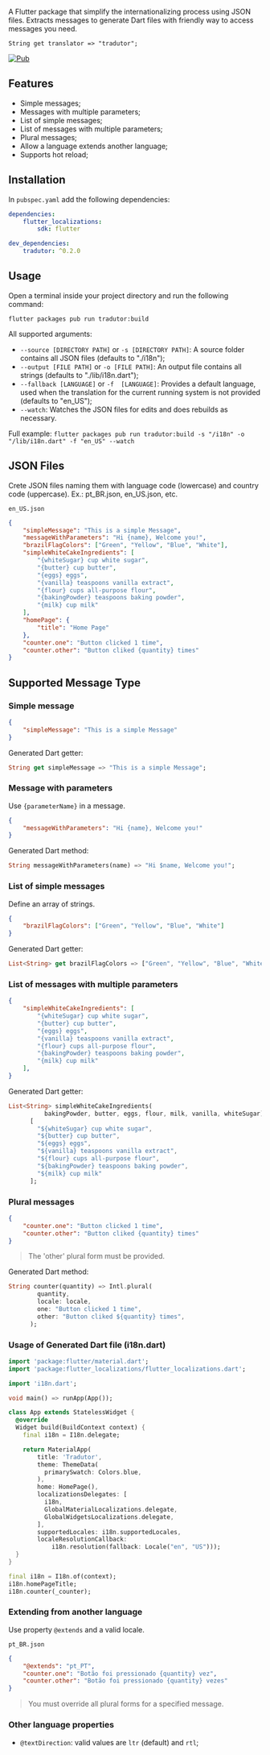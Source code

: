A Flutter package that simplify the internationalizing process using JSON files. Extracts messages to generate Dart files with friendly way to access messages you need.

`String get translator => "tradutor";`

[![Pub](https://img.shields.io/pub/v/tradutor?color=blueviolet)](https://pub.dev/packages/tradutor)

## Features

* Simple messages;
* Messages with multiple parameters;
* List of simple messages;
* List of messages with multiple parameters;
* Plural messages;
* Allow a language extends another language;
* Supports hot reload;

## Installation 

In `pubspec.yaml` add the following dependencies:

```yaml
dependencies: 
    flutter_localizations: 
        sdk: flutter 

dev_dependencies:
    tradutor: ^0.2.0
```

## Usage
Open a terminal inside your project directory and run the following command:

```
flutter packages pub run tradutor:build
```

All supported arguments:

* `--source [DIRECTORY PATH]` or `-s [DIRECTORY PATH]`: A source folder contains all JSON files (defaults to "./i18n");
* `--output [FILE PATH]` or `-o [FILE PATH]`: An output file contains all strings (defaults to "./lib/i18n.dart");
* `--fallback [LANGUAGE]` or `-f  [LANGUAGE]`:  Provides a default language, used when the translation for the current running system is not provided (defaults to "en_US");
* `--watch`: Watches the JSON files for edits and does rebuilds as necessary.

Full example: `flutter packages pub run tradutor:build -s "/i18n" -o "/lib/i18n.dart" -f "en_US" --watch`

## JSON Files

Crete JSON files naming them with language code (lowercase) and country code (uppercase). Ex.: pt_BR.json, en_US.json, etc.

`en_US.json`
```json
{
    "simpleMessage": "This is a simple Message",
    "messageWithParameters": "Hi {name}, Welcome you!",
    "brazilFlagColors": ["Green", "Yellow", "Blue", "White"],
    "simpleWhiteCakeIngredients": [
        "{whiteSugar} cup white sugar",
        "{butter} cup butter",
        "{eggs} eggs",
        "{vanilla} teaspoons vanilla extract",
        "{flour} cups all-purpose flour",
        "{bakingPowder} teaspoons baking powder",
        "{milk} cup milk"
    ],
    "homePage": {
        "title": "Home Page"
    },
    "counter.one": "Button clicked 1 time",
    "counter.other": "Button cliked {quantity} times"
}
```

## Supported Message Type

### Simple message

```json
{ 
    "simpleMessage": "This is a simple Message"
}
```

Generated Dart getter:
```dart
String get simpleMessage => "This is a simple Message";
```

### Message with parameters

Use `{parameterName}` in a message.
```json
{
    "messageWithParameters": "Hi {name}, Welcome you!"
}
```

Generated Dart method:
```dart
String messageWithParameters(name) => "Hi $name, Welcome you!";
```

### List of simple messages

Define an array of strings.

```json
{
    "brazilFlagColors": ["Green", "Yellow", "Blue", "White"]
}
```

Generated Dart getter:
```dart
List<String> get brazilFlagColors => ["Green", "Yellow", "Blue", "White"];
```

### List of messages with multiple parameters

```json
{
    "simpleWhiteCakeIngredients": [
        "{whiteSugar} cup white sugar",
        "{butter} cup butter",
        "{eggs} eggs",
        "{vanilla} teaspoons vanilla extract",
        "{flour} cups all-purpose flour",
        "{bakingPowder} teaspoons baking powder",
        "{milk} cup milk"
    ],
}
```

Generated Dart getter:
```dart
List<String> simpleWhiteCakeIngredients(
          bakingPowder, butter, eggs, flour, milk, vanilla, whiteSugar) =>
      [
        "${whiteSugar} cup white sugar",
        "${butter} cup butter",
        "${eggs} eggs",
        "${vanilla} teaspoons vanilla extract",
        "${flour} cups all-purpose flour",
        "${bakingPowder} teaspoons baking powder",
        "${milk} cup milk"
      ];
```

### Plural messages

```json
{
    "counter.one": "Button clicked 1 time",
    "counter.other": "Button cliked {quantity} times"
}
```

> The 'other' plural form must be provided.

Generated Dart method:
```dart
String counter(quantity) => Intl.plural(
        quantity,
        locale: locale,
        one: "Button clicked 1 time",
        other: "Button cliked ${quantity} times",
      );
```

### Usage of Generated Dart file (i18n.dart)

```dart
import 'package:flutter/material.dart';
import 'package:flutter_localizations/flutter_localizations.dart';

import 'i18n.dart';

void main() => runApp(App());

class App extends StatelessWidget {
  @override
  Widget build(BuildContext context) {
    final i18n = I18n.delegate;

    return MaterialApp(
        title: 'Tradutor',
        theme: ThemeData(
          primarySwatch: Colors.blue,
        ),
        home: HomePage(),
        localizationsDelegates: [
          i18n,
          GlobalMaterialLocalizations.delegate,
          GlobalWidgetsLocalizations.delegate,
        ],
        supportedLocales: i18n.supportedLocales,
        localeResolutionCallback:
            i18n.resolution(fallback: Locale("en", "US")));
  }
}
```

```dart
final i18n = I18n.of(context);
i18n.homePageTitle;
i18n.counter(_counter);
```

### Extending from another language

Use property `@extends` and a valid locale.

`pt_BR.json`
```json
{
    "@extends": "pt_PT",
    "counter.one": "Botão foi pressionado {quantity} vez",
    "counter.other": "Botão foi pressionado {quantity} vezes"
}
```

> You must override all plural forms for a specified message.

### Other language properties

* `@textDirection`: valid values are `ltr` (default) and `rtl`;
